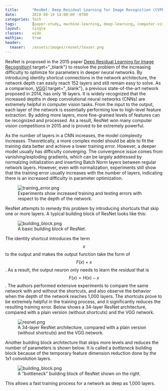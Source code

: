 ```yaml
---
title:      "ResNet: Deep Residual Learning for Image Recognition (CVPR 2016 Paper)"
date:       2018-08-19 14:00:00 -0700
categories: Tech
tags:       [paper-study, machine-learning, deep-learning, computer-vision]
layout:     single
classes:    wide
mathjax:    true
header:
  teaser:   /assets/images/resnet/teaser.png
---
```


ResNet is proposed in the 2015 paper [Deep Residual Learning for Image Recognition](https://arxiv.org/abs/1512.03385){:target="_blank"} to resolve the problem of the increasing difficulty to optimize for parameters in deeper neural networks. By introducing identity shortcut connections in the network architecture, the network depth can easily reach 152 layers and still remain easy to solve. As a comparison, [VGG](https://arxiv.org/abs/1409.1556){:target="_blank"}, a previous state-of-the-art network proposed in 2014, has only 16 layers. It is widely recognized that the increased depths in deep convolutional neural networks (CNNs) are extremely helpful in computer vision tasks. From the input to the output, each layer of the network is essentially performing low to high-level feature extraction. By adding more layers, more fine-grained levels of features can be recognized and processed. As a result, ResNet won many computer vision competitions in 2015 and is proved to be extremely powerful.

As the number of layers in a CNN increases, the model complexity increases. Theoretically, a more complex model should be able to fit the training data better and achieve a lower training error. However, a deeper model usually has difficulty converging. The convergence issue comes from vanishing/exploding gradients, which can be largely addressed by normalzing initialization and inserting Batch Norm layers between regular network layers. However, even with normalization, experiments still show that the training error usually increases with the number of layers, indicating there is an increased difficulty in parameter optimization.

<figure>
  <img src="{{site.url}}/assets/images/resnet/training_error.png" alt="training_error.png"/>
  <figcaption>Experiments show increased training and testing errors with respect to the depth of the network.</figcaption>
</figure>

ResNet attempts to remedy this problem by introducing shortcuts that skip one or more layers. A typical building block of ResNet looks like this:

<figure>
  <img src="{{site.url}}/assets/images/resnet/building_block.png" alt="building_block.png"/>
  <figcaption>A basic building block of ResNet.</figcaption>
</figure>

The identity shortcut introduces the term $$x$$ to the output and makes the output function take the form of $$F(x) + x$$. As a result, the output neuron only needs to learn the *residual* that is $$F(x) = H(x) - x$$. The authors performed extensive experiments to compare the same network with and without the shortcuts, and also observe the behavior when the depth of the network reaches 1,000 layers. The shortcuts prove to be extremely helpful in the training process, and it significantly reduces the resulting training error. Below shows a 34-layer ResNet architecture, compared with a plain version (without shortcuts) and the VGG network.

<figure>
  <img src="{{site.url}}/assets/images/resnet/resnet.png" alt="resnet.png"/>
  <figcaption>A 34-layer ResNet architecture, compared with a plain version (without shortcuts) and the VGG network.</figcaption>
</figure>

Another building block architecture that skips more levels and reduces the number of parameters is shown below. It is called a *bottleneck* building block because of the temporary feature dimension reduction done by the 1x1 convolution layers.

<figure>
  <img src="{{site.url}}/assets/images/resnet/bottleneck.png" alt="building_block.png"/>
  <figcaption>A "bottleneck" building block of ResNet shown on the right.</figcaption>
</figure>

This allows a fast training process for a network as deep as 1,000 layers.